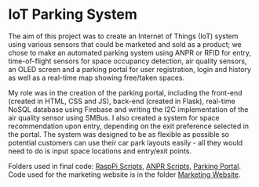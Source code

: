 # IoT Parking System

The aim of this project was to create an Internet of Things (IoT) system using various sensors that could be marketed and sold as a product; we chose to make an automated parking system using ANPR or RFID for entry, time-of-flight sensors for space occupancy detection, air quality sensors, an OLED screen and a parking portal for user registration, login and history as well as a real-time map showing free/taken spaces.

My role was in the creation of the parking portal, including the front-end (created in HTML, CSS and JS), back-end (created in Flask), real-time NoSQL database using Firebase and writing the I2C implementation of the air quality sensor using SMBus. I also created a system for space recommendation upon entry, depending on the exit preference selected in the portal. The system was designed to be as flexible as possible so potential customers can use their car park layouts easily - all they would need to do is input space locations and entry/exit points.



Folders used in final code: [RaspPi Scripts](RaspPi%20Scripts), [ANPR Scripts](ANPR%20Scripts), [Parking Portal](Parking%20Portal).
Code used for the marketing website is in the folder [Marketing Website](Marketing%20Website).
